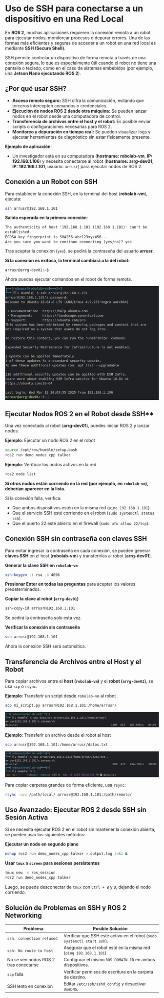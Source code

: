 # Uso de SSH para conectarse a un dispositivo en una Red Local

En **ROS 2**, muchas aplicaciones requieren la conexión remota a un robot para ejecutar nodos, monitorear procesos o depurar errores. Una de las formas más eficientes y seguras de acceder a un robot en una red local es mediante **SSH (Secure Shell)**.  

SSH permite controlar un dispositivo de forma remota a través de una conexión segura, lo que es especialmente útil cuando el robot no tiene una pantalla o teclado, como en el caso de sistemas embebidos (por ejemplo, una **Jetson Nano ejecutando ROS 2**).  

## ¿Por qué usar SSH?  

- **Acceso remoto seguro:** SSH cifra la comunicación, evitando que terceros intercepten comandos o credenciales.  
- **Ejecución de nodos ROS 2 desde otra máquina:** Se pueden lanzar nodos en el robot desde una computadora de control.  
- **Transferencia de archivos entre el host y el robot:** Es posible enviar scripts o configuraciones necesarias para ROS 2.  
- **Monitoreo y depuración en tiempo real:** Se pueden visualizar logs y ejecutar herramientas de diagnóstico sin estar físicamente presente.  

**Ejemplo de aplicación**:  
- Un investigador está en su computadora (**hostname: robolab-vm**, **IP: 192.168.1.106**) y necesita conectarse al robot (**hostname: arrg-dev01**, **IP: 192.168.1.101**, usuario: `arrusr`) para ejecutar nodos de ROS 2.  

## Conexión a un Robot con SSH

Para establecer la conexión SSH, en la terminal del host (**robolab-vm**), ejecuta:  

```bash
ssh arrusr@192.168.1.101
```

**Salida esperada en la primera conexión**:  

```console
The authenticity of host '192.168.1.101 (192.168.1.101)' can't be established.
ECDSA key fingerprint is SHA256:abc123xyz456...
Are you sure you want to continue connecting (yes/no)? yes
```

Tras aceptar la conexión (`yes`), se pedirá la contraseña del usuario **arrusr**.  

**Si la conexión es exitosa, la terminal cambiará a la del robot:**  

```console
arrusr@arrg-dev01:~$
```
Ahora puedes ejecutar comandos en el robot de forma remota.  

![](../images/ssh-connect-cmd.png)

## Ejecutar Nodos ROS 2 en el Robot desde SSH**  

Una vez conectado al robot (**arrg-dev01**), puedes iniciar ROS 2 y lanzar nodos.  

**Ejemplo**: Ejecutar un nodo ROS 2 en el robot

```bash
source /opt/ros/humble/setup.bash
ros2 run demo_nodes_cpp talker
```
**Ejemplo**: Verificar los nodos activos en la red

```bash
ros2 node list
```

**Si otros nodos están corriendo en la red (por ejemplo, en `robolab-vm`), deberían aparecer en la lista**.  

Si la conexión falla, verifica:  
- Que ambos dispositivos estén en la misma red (`ping 192.168.1.101`).  
- Que el servicio SSH esté corriendo en el robot (`sudo systemctl status ssh`).  
- Que el puerto 22 esté abierto en el firewall (`sudo ufw allow 22/tcp`).  

## Conexión SSH sin contraseña con claves SSH

Para evitar ingresar la contraseña en cada conexión, se pueden generar **claves SSH** en el host (**robolab-vm**) y transferirlas al robot (**arrg-dev01**).  

**Generar la clave SSH en `robolab-vm`**  

```bash
ssh-keygen -t rsa -b 4096
```

**Presionar Enter en todas las preguntas** para aceptar los valores predeterminados.  

**Copiar la clave al robot (`arrg-dev01`)**  

```bash
ssh-copy-id arrusr@192.168.1.101
```

Se pedirá la contraseña solo esta vez.  

**Verificar la conexión sin contraseña**  

```bash
ssh arrusr@192.168.1.101
```

Ahora la conexión SSH será automática.  

## Transferencia de Archivos entre el Host y el Robot

Para copiar archivos entre el **host (`robolab-vm`)** y el **robot (`arrg-dev01`)**, se usa `scp` o `rsync`.  

**Ejemplo**: Transferir un script desde `robolab-vm` al robot

```bash
scp mi_script.py arrusr@192.168.1.101:/home/arrusr/
```

![](../images/scp-cmd-to.png)

**Ejemplo**: Transferir un archivo desde el robot al host

```bash
scp arrusr@192.168.1.101:/home/arrusr/datos.txt .
```

![](../images/scp-cmd-from.png)

Para copiar carpetas grandes de forma eficiente, usa `rsync`:  

```bash
rsync -avz /path/local/ arrusr@192.168.1.101:/path/remoto/
```

## Uso Avanzado: Ejecutar ROS 2 desde SSH sin Sesión Activa

Si se necesita ejecutar ROS 2 en el robot sin mantener la conexión abierta, se pueden usar los siguientes métodos:  

**Ejecutar un nodo en segundo plano**

```bash
nohup ros2 run demo_nodes_cpp talker > output.log 2>&1 &
```

**Usar `tmux` o `screen` para sesiones persistentes**

```bash
tmux new -s ros_session
ros2 run demo_nodes_cpp talker
```

Luego, se puede desconectar de `tmux` con `Ctrl + B` y `D`, dejando el nodo corriendo.  

## Solución de Problemas en SSH y ROS 2 Networking

| **Problema** | **Posible Solución** |
|-------------|----------------------|
| `ssh: connection refused` | Verificar que SSH esté activo en el robot (`sudo systemctl start ssh`). |
| `ssh: No route to host` | Asegurar que el robot esté en la misma red (`ping 192.168.1.101`). |
| No se ven nodos ROS 2 tras conectarse | Configurar el mismo `ROS_DOMAIN_ID` en ambos dispositivos. |
| `scp` falla | Verificar permisos de escritura en la carpeta de destino. |
| SSH lento en conexión | Editar `/etc/ssh/sshd_config` y desactivar `UseDNS`. |
